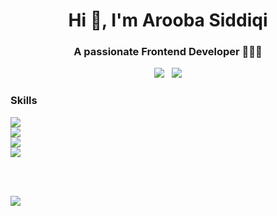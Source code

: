 
<h1 align="center">Hi 👋, I'm Arooba Siddiqi</h1>
<h3 align="center">A passionate Frontend Developer 👩🏻‍💻</h3>
<div align="center">
<a href="https://www.linkedin.com/in/aroobasiddiqi/"><img src="https://img.shields.io/badge/LinkedIn-0A66C2?style=flat&logo=linkedin&logoColor=white" /></a>
&nbsp;
<a href="mailto:arooba.asiddiqi@gmail.com"><img src="https://img.shields.io/badge/Gmail-EA4335?style=flatsquare&logo=gmail&logoColor=white" /></a>
</div>


<h3 >Skills</h3>
<a href="https://github.com/LelouchFR/skill-icons">
  <img src="https://go-skill-icons.vercel.app/api/icons?i=cpp,css,html,js,py,ts" /><br/>
  <img src="https://go-skill-icons.vercel.app/api/icons?i=bootstrap,dotnet,nextjs,react,tailwind,reactquery" /><br/>
  <img src="https://go-skill-icons.vercel.app/api/icons?i=sklearn,selenium,mysql,opencv,stripe,swagger" /><br/>
  <img src="https://go-skill-icons.vercel.app/api/icons?i=aws,git,firebase,postman,googleanalytics,jira" /><br/>
</a>

<br/><br/>

<picture>
  <source
    srcset="https://github-readme-stats-six-sigma-31.vercel.app/api?username=aroobasiddiqi&show_icons=true&locale=en&count_private=true&theme=radical&include_all_commits=true&hide=contribs&role=OWNER,ORGANIZATION_MEMBER,COLLABORATOR"
    media="(prefers-color-scheme: dark)"
  />
  <source
    srcset="https://github-readme-stats-six-sigma-31.vercel.app/api?username=aroobasiddiqi&show_icons=true&locale=en&count_private=true&theme=buefy&include_all_commits=true&hide=contribs&role=OWNER,ORGANIZATION_MEMBER,COLLABORATOR"
    media="(prefers-color-scheme: light), (prefers-color-scheme: no-preference)"
  />
  <img src="https://github-readme-stats-six-sigma-31.vercel.app/api?username=aroobasiddiqi&show_icons=true&locale=en&count_private=true&include_all_commits=true&hide=contribs&role=OWNER,ORGANIZATION_MEMBER,COLLABORATOR" />
</picture>
